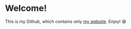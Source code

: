 Welcome!
===================

This is my Github, which contains only <a href="https://abrahamtx.github.io">my website</a>. Enjoy! &#128516;
